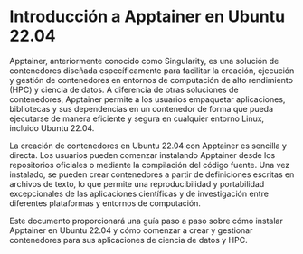 # Introducción a Apptainer en Ubuntu 22.04

Apptainer, anteriormente conocido como Singularity, es una solución de contenedores diseñada específicamente para facilitar la creación, ejecución y gestión de contenedores en entornos de computación de alto rendimiento (HPC) y ciencia de datos. A diferencia de otras soluciones de contenedores, Apptainer permite a los usuarios empaquetar aplicaciones, bibliotecas y sus dependencias en un contenedor de forma que pueda ejecutarse de manera eficiente y segura en cualquier entorno Linux, incluido Ubuntu 22.04.

La creación de contenedores en Ubuntu 22.04 con Apptainer es sencilla y directa. Los usuarios pueden comenzar instalando Apptainer desde los repositorios oficiales o mediante la compilación del código fuente. Una vez instalado, se pueden crear contenedores a partir de definiciones escritas en archivos de texto, lo que permite una reproducibilidad y portabilidad excepcionales de las aplicaciones científicas y de investigación entre diferentes plataformas y entornos de computación.

Este documento proporcionará una guía paso a paso sobre cómo instalar Apptainer en Ubuntu 22.04 y cómo comenzar a crear y gestionar contenedores para sus aplicaciones de ciencia de datos y HPC.
